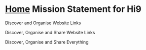[Home](../hi9-home-page.md)
Mission Statement for Hi9
=========================

Discover and Organise Website Links

Discover, Organise and Share Website Links

Discover, Organise and Share Everything
